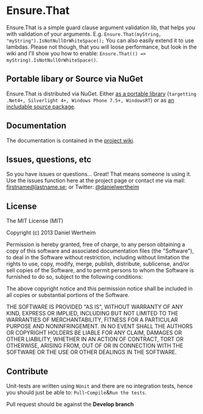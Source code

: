 # Ensure.That
Ensure.That is a simple guard clause argument validation lib, that helps you with validation of your arguments. E.g. `Ensure.That(myString, "myString").IsNotNullOrWhiteSpace();` You can also easily extend it to use lambdas. Please not though, that you will loose performance, but look in the wiki and I'll show you how to enable: `Ensure.That(() => myString).IsNotNullOrWhiteSpace()`.

## Portable libary or Source via NuGet #
Ensure.That is distributed via NuGet. Either [as a portable library](http://nuget.org/packages/ensure.that) (`targetting .Net4+, Silverlight 4+, Windows Phone 7.5+, WindowsRT`) or as [an includable source package](http://nuget.org/packages/ensure.that.source).

## Documentation ##
The documentation is contained in the [project wiki](https://github.com/danielwertheim/ensure.that/wiki).

## Issues, questions, etc ##
So you have issues or questions... Great! That means someone is using it. Use the issues function here at the project page or contact me via mail: firstname@lastname.se; or Twitter: [@danielwertheim](https://twitter.com/danielwertheim)

## License ##
The MIT License (MIT)

Copyright (c) 2013 Daniel Wertheim

Permission is hereby granted, free of charge, to any person obtaining a copy of this software and associated documentation files (the "Software"), to deal in the Software without restriction, including without limitation the rights to use, copy, modify, merge, publish, distribute, sublicense, and/or sell copies of the Software, and to permit persons to whom the Software is furnished to do so, subject to the following conditions:

The above copyright notice and this permission notice shall be included in all copies or substantial portions of the Software.

THE SOFTWARE IS PROVIDED "AS IS", WITHOUT WARRANTY OF ANY KIND, EXPRESS OR IMPLIED, INCLUDING BUT NOT LIMITED TO THE WARRANTIES OF MERCHANTABILITY, FITNESS FOR A PARTICULAR PURPOSE AND NONINFRINGEMENT. IN NO EVENT SHALL THE AUTHORS OR COPYRIGHT HOLDERS BE LIABLE FOR ANY CLAIM, DAMAGES OR OTHER LIABILITY, WHETHER IN AN ACTION OF CONTRACT, TORT OR OTHERWISE, ARISING FROM, OUT OF OR IN CONNECTION WITH THE SOFTWARE OR THE USE OR OTHER DEALINGS IN THE SOFTWARE.

## Contribute
Unit-tests are written using `NUnit` and there are no integration tests, hence you should just be able to: `Pull`-`Compile`&`Run the tests`.

Pull request should be against the **Develop branch**
